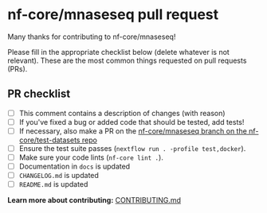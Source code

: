 # nf-core/mnaseseq pull request

Many thanks for contributing to nf-core/mnaseseq!

Please fill in the appropriate checklist below (delete whatever is not relevant).
These are the most common things requested on pull requests (PRs).

## PR checklist

- [ ] This comment contains a description of changes (with reason)
- [ ] If you've fixed a bug or added code that should be tested, add tests!
- [ ] If necessary, also make a PR on the [nf-core/mnaseseq branch on the nf-core/test-datasets repo](https://github.com/nf-core/test-datasets/pull/new/nf-core/mnaseseq)
- [ ] Ensure the test suite passes (`nextflow run . -profile test,docker`).
- [ ] Make sure your code lints (`nf-core lint .`).
- [ ] Documentation in `docs` is updated
- [ ] `CHANGELOG.md` is updated
- [ ] `README.md` is updated

**Learn more about contributing:** [CONTRIBUTING.md](https://github.com/nf-core/mnaseseq/tree/master/.github/CONTRIBUTING.md)
